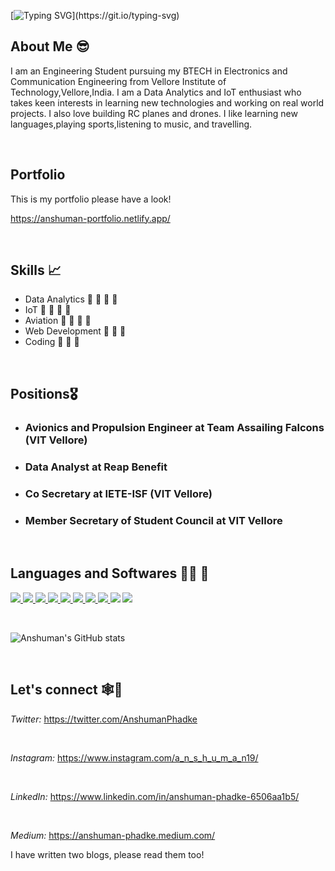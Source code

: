 [![Typing SVG](https://readme-typing-svg.herokuapp.com/?lines=Hello+I+am+Anshuman+Phadke!)](https://git.io/typing-svg)


## About Me 😎
I am an Engineering Student pursuing my BTECH in Electronics and Communication Engineering from Vellore Institute of Technology,Vellore,India. 
I am a Data Analytics and IoT enthusiast who takes keen interests in learning new technologies and working on real world projects. I also love building RC planes and drones. I like learning new languages,playing sports,listening to music, and travelling.

<br>

## Portfolio

This is my portfolio please have a look!

https://anshuman-portfolio.netlify.app/

<br>

## Skills 📈

* Data Analytics        🌟 🌟 🌟 🌟
* IoT                   🌟 🌟 🌟 🌟 
* Aviation              🌟 🌟 🌟 🌟
* Web Development       🌟 🌟 🌟
* Coding                🌟 🌟 🌟

<br>

## Positions🎖️

* ### Avionics and Propulsion Engineer at Team Assailing Falcons (VIT Vellore)
* ### Data Analyst at Reap Benefit
* ### Co Secretary at IETE-ISF (VIT Vellore)
* ### Member Secretary of Student Council at VIT Vellore 

<br>

## Languages and Softwares 👨‍💻 🚀

<p align="left"> 
    <a href="https://www.programiz.com/c-programming" target="_blank"> <img src="https://img.icons8.com/color/48/000000/c-programming.png"/> </a> 
    <a href="https://www.w3schools.com/CPP/default.asp" target="_blank"> <img src="https://img.icons8.com/color/48/000000/c-plus-plus-logo.png"/> </a>
    <a href="https://www.python.org/" target="_blank"> <img src="https://img.icons8.com/color/48/000000/python--v1.png"/> </a>
    <a href="https://www.w3schools.com/html/" target="_blank"> <img src="https://img.icons8.com/color/48/000000/html-5--v1.png"/> </a> 
    <a href="https://www.w3schools.com/css/" target="_blank"> <img src="https://img.icons8.com/color/48/000000/css3.png"/> </a> 
    <a href="https://www.javascript.com/" target="_blank"> <img src="https://img.icons8.com/color/48/000000/javascript--v1.png"/> </a> 
    <a href="https://www.tableau.com/" target="_blank"> <img src="https://img.icons8.com/color/48/000000/tableau-software.png"/> </a> 
    <a href="https://git-scm.com/" target="_blank"> <img src="https://img.icons8.com/color/48/000000/git.png"/> </a> 
    <a href="https://www.arduino.cc/" target="_blank"> <img src="https://img.icons8.com/color/50/000000/arduino.png"/></a> 
    <a href="https://powerbi.microsoft.com/en-us/" target="_blank"> <img src="https://img.icons8.com/color/48/000000/power-bi.png"/></a> 

 </p>
 
 <br>
 
 ![Anshuman's GitHub stats](https://github-readme-stats.vercel.app/api?username=anshu1905&show_icons=true&theme=tokyonight)
 
 <br>
 
 ## Let's connect 🕸️🤝
 
 *Twitter:*
 https://twitter.com/AnshumanPhadke
 
 <br>
 
 *Instagram:*
 https://www.instagram.com/a_n_s_h_u_m_a_n19/
 
 <br>
 
 *LinkedIn:*
 https://www.linkedin.com/in/anshuman-phadke-6506aa1b5/
 
 <br>
 
 *Medium:*
 https://anshuman-phadke.medium.com/
 
 I have written two blogs, please read them too!

